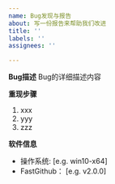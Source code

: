 ```yaml
---
name: Bug发现与报告
about: 写一份报告来帮助我们改进
title: ''
labels: ''
assignees: ''

---
```


**Bug描述**
Bug的详细描述内容

**重现步骤**
1.  xxx
2.  yyy
3.  zzz
 

**软件信息**
 - 操作系统: [e.g. win10-x64]
 - FastGithub： [e.g.  v2.0.0]
